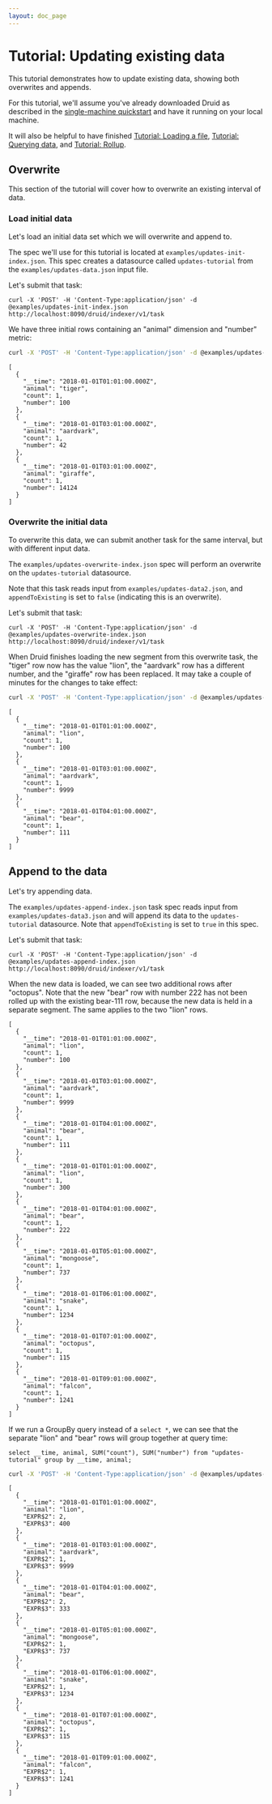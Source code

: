 ```yaml
---
layout: doc_page
---
```


# Tutorial: Updating existing data

This tutorial demonstrates how to update existing data, showing both overwrites and appends.

For this tutorial, we'll assume you've already downloaded Druid as described in 
the [single-machine quickstart](index.html) and have it running on your local machine. 

It will also be helpful to have finished [Tutorial: Loading a file](../tutorials/tutorial-batch.html), [Tutorial: Querying data](../tutorials/tutorial-query.html), and [Tutorial: Rollup](../tutorials/tutorial-rollup.html).

## Overwrite

This section of the tutorial will cover how to overwrite an existing interval of data.

### Load initial data

Let's load an initial data set which we will overwrite and append to.

The spec we'll use for this tutorial is located at `examples/updates-init-index.json`. This spec creates a datasource called `updates-tutorial` from the `examples/updates-data.json` input file.

Let's submit that task:

```
curl -X 'POST' -H 'Content-Type:application/json' -d @examples/updates-init-index.json http://localhost:8090/druid/indexer/v1/task
```

We have three initial rows containing an "animal" dimension and "number" metric:

```bash
curl -X 'POST' -H 'Content-Type:application/json' -d @examples/updates-select-sql.json http://localhost:8082/druid/v2/sql
```

```
[
  {
    "__time": "2018-01-01T01:01:00.000Z",
    "animal": "tiger",
    "count": 1,
    "number": 100
  },
  {
    "__time": "2018-01-01T03:01:00.000Z",
    "animal": "aardvark",
    "count": 1,
    "number": 42
  },
  {
    "__time": "2018-01-01T03:01:00.000Z",
    "animal": "giraffe",
    "count": 1,
    "number": 14124
  }
]
```

### Overwrite the initial data

To overwrite this data, we can submit another task for the same interval, but with different input data.

The `examples/updates-overwrite-index.json` spec will perform an overwrite on the `updates-tutorial` datasource.

Note that this task reads input from `examples/updates-data2.json`, and `appendToExisting` is set to `false` (indicating this is an overwrite).

Let's submit that task:

```
curl -X 'POST' -H 'Content-Type:application/json' -d @examples/updates-overwrite-index.json http://localhost:8090/druid/indexer/v1/task
```

When Druid finishes loading the new segment from this overwrite task, the "tiger" row now has the value "lion", the "aardvark" row has a different number, and the "giraffe" row has been replaced. It may take a couple of minutes for the changes to take effect:

```bash
curl -X 'POST' -H 'Content-Type:application/json' -d @examples/updates-select-sql.json http://localhost:8082/druid/v2/sql
```

```
[
  {
    "__time": "2018-01-01T01:01:00.000Z",
    "animal": "lion",
    "count": 1,
    "number": 100
  },
  {
    "__time": "2018-01-01T03:01:00.000Z",
    "animal": "aardvark",
    "count": 1,
    "number": 9999
  },
  {
    "__time": "2018-01-01T04:01:00.000Z",
    "animal": "bear",
    "count": 1,
    "number": 111
  }
]

```

## Append to the data

Let's try appending data.

The `examples/updates-append-index.json` task spec reads input from `examples/updates-data3.json` and will append its data to the `updates-tutorial` datasource. Note that `appendToExisting` is set to `true` in this spec.

Let's submit that task:

```
curl -X 'POST' -H 'Content-Type:application/json' -d @examples/updates-append-index.json http://localhost:8090/druid/indexer/v1/task
```

When the new data is loaded, we can see two additional rows after "octopus". Note that the new "bear" row with number 222 has not been rolled up with the existing bear-111 row, because the new data is held in a separate segment. The same applies to the two "lion" rows.

```
[
  {
    "__time": "2018-01-01T01:01:00.000Z",
    "animal": "lion",
    "count": 1,
    "number": 100
  },
  {
    "__time": "2018-01-01T03:01:00.000Z",
    "animal": "aardvark",
    "count": 1,
    "number": 9999
  },
  {
    "__time": "2018-01-01T04:01:00.000Z",
    "animal": "bear",
    "count": 1,
    "number": 111
  },
  {
    "__time": "2018-01-01T01:01:00.000Z",
    "animal": "lion",
    "count": 1,
    "number": 300
  },
  {
    "__time": "2018-01-01T04:01:00.000Z",
    "animal": "bear",
    "count": 1,
    "number": 222
  },
  {
    "__time": "2018-01-01T05:01:00.000Z",
    "animal": "mongoose",
    "count": 1,
    "number": 737
  },
  {
    "__time": "2018-01-01T06:01:00.000Z",
    "animal": "snake",
    "count": 1,
    "number": 1234
  },
  {
    "__time": "2018-01-01T07:01:00.000Z",
    "animal": "octopus",
    "count": 1,
    "number": 115
  },
  {
    "__time": "2018-01-01T09:01:00.000Z",
    "animal": "falcon",
    "count": 1,
    "number": 1241
  }
]
```

If we run a GroupBy query instead of a `select *`, we can see that the separate "lion" and "bear" rows will group together at query time:

`select __time, animal, SUM("count"), SUM("number") from "updates-tutorial" group by __time, animal;`

```bash
curl -X 'POST' -H 'Content-Type:application/json' -d @examples/updates-groupby-sql.json http://localhost:8082/druid/v2/sql
```

```
[
  {
    "__time": "2018-01-01T01:01:00.000Z",
    "animal": "lion",
    "EXPR$2": 2,
    "EXPR$3": 400
  },
  {
    "__time": "2018-01-01T03:01:00.000Z",
    "animal": "aardvark",
    "EXPR$2": 1,
    "EXPR$3": 9999
  },
  {
    "__time": "2018-01-01T04:01:00.000Z",
    "animal": "bear",
    "EXPR$2": 2,
    "EXPR$3": 333
  },
  {
    "__time": "2018-01-01T05:01:00.000Z",
    "animal": "mongoose",
    "EXPR$2": 1,
    "EXPR$3": 737
  },
  {
    "__time": "2018-01-01T06:01:00.000Z",
    "animal": "snake",
    "EXPR$2": 1,
    "EXPR$3": 1234
  },
  {
    "__time": "2018-01-01T07:01:00.000Z",
    "animal": "octopus",
    "EXPR$2": 1,
    "EXPR$3": 115
  },
  {
    "__time": "2018-01-01T09:01:00.000Z",
    "animal": "falcon",
    "EXPR$2": 1,
    "EXPR$3": 1241
  }
]
```